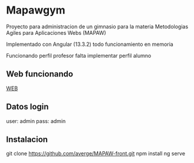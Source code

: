# Mapawgym

Proyecto para administracion de un gimnasio para la materia Metodologias Agiles para Aplicaciones Webs (MAPAW) 

Implementado con Angular (13.3.2) todo funcionamiento en memoria

Funcionando perfil profesor falta implementar perfil alumno 


## Web funcionando

[WEB](https://averge.github.io/MAPAW-front/login)

## Datos login

user: admin
pass: admin

## Instalacion

git clone https://github.com/averge/MAPAW-front.git
npm install
ng serve
